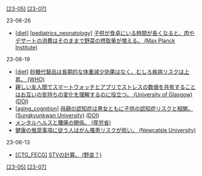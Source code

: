 [\[23-05\]](2305.md) [\[23-07\]](2307.md)

23-06-26
* [\[diet\]](diet.md) [\[pediatrics_neonatology\]](pediatrics_neonatology.md) [子供が食卓にいる時間が長くなると、肉やデザートの消費はそのままで野菜の摂取量が増える。 (Max Planck Institute)](https://www.mpg.de/20189732/0418-bild-how-to-get-your-children-to-eat-more-fruits-and-vegetables-149835-x)

23-06-19
* [\[diet\]](diet.md) [砂糖代替品は長期的な体重減少効果はなく、むしろ疾病リスクは上昇。 (WHO)](https://www.who.int/news/item/15-05-2023-who-advises-not-to-use-non-sugar-sweeteners-for-weight-control-in-newly-released-guideline)
* [親しい友人間でスマートウォッチとアプリでストレスの数値を共有することはお互いの気持ちの変化を理解するのに役立つ。 (University of Glasgow)](https://www.gla.ac.uk/news/headline_938929_en.html) ([DOI](https://doi.org/10.1145/3544548.3581000))
* [\[aging_cognition\]](aging_cognition.md) [母親の認知症は男女ともに子供の認知症リスクと相関。 (Sungkyunkwan University)](https://www.carenet.com/news/general/carenet/56531) ([DOI](https://doi.org/10.1111/pcn.13561))
* [メンタルヘルスと腰痛の関係。 (厚労省)](https://kokoro.mhlw.go.jp/column/body001/)
* [健康の推奨事項に従う人はがん罹患リスクが低い。 (Newcatsle University)](https://www.ncl.ac.uk/press/articles/latest/2023/06/globalhealthrecommendationsreducescancerrisk/)

23-06-13
* [\[CTG_FECG\]](CTG_FECG.md) [STVの計算。 (野良？)](https://github.com/hwolf46/STVcalc)

[\[23-05\]](2305.md) [\[23-07\]](2307.md)
